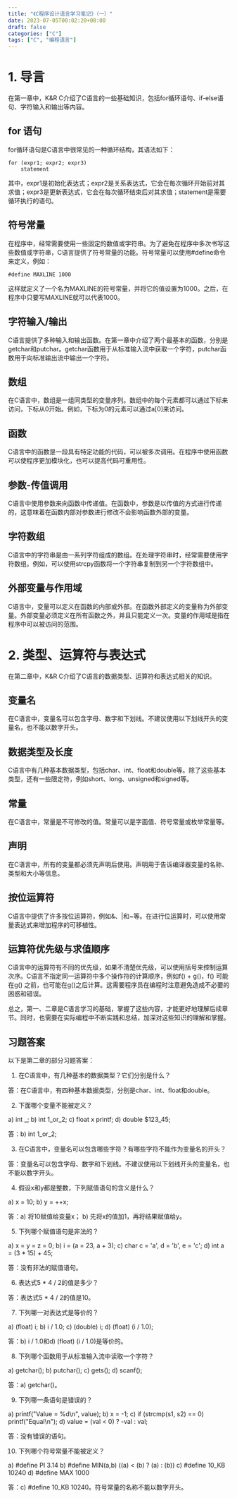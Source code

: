 ```yaml
---
title: "《C程序设计语言学习笔记》（一）"
date: 2023-07-05T00:02:20+08:00
draft: false
categories: ["C"]
tags: ["C", "编程语言"]
---
```


# 1. 导言
在第一章中，K&R C介绍了C语言的一些基础知识，包括for循环语句、if-else语句、字符输入和输出等内容。

## for 语句
for循环语句是C语言中很常见的一种循环结构，其语法如下：

```
for (expr1; expr2; expr3)
    statement
```

其中，expr1是初始化表达式；expr2是关系表达式，它会在每次循环开始前对其求值；expr3是更新表达式，它会在每次循环结束后对其求值；statement是需要循环执行的语句。

## 符号常量
在程序中，经常需要使用一些固定的数值或字符串。为了避免在程序中多次书写这些数值或字符串，C语言提供了符号常量的功能。符号常量可以使用#define命令来定义，例如：

```
#define MAXLINE 1000
```

这样就定义了一个名为MAXLINE的符号常量，并将它的值设置为1000。之后，在程序中只要写MAXLINE就可以代表1000。

## 字符输入/输出
C语言提供了多种输入和输出函数。在第一章中介绍了两个最基本的函数，分别是getchar和putchar。getchar函数用于从标准输入流中获取一个字符，putchar函数用于向标准输出流中输出一个字符。

## 数组
在C语言中，数组是一组同类型的变量序列。数组中的每个元素都可以通过下标来访问，下标从0开始。例如，下标为0的元素可以通过a[0]来访问。

## 函数
C语言中的函数是一段具有特定功能的代码，可以被多次调用。在程序中使用函数可以使程序更加模块化，也可以提高代码可重用性。

## 参数-传值调用
C语言中使用参数来向函数中传递值。在函数中，参数是以传值的方式进行传递的，这意味着在函数内部对参数进行修改不会影响函数外部的变量。

## 字符数组
C语言中的字符串是由一系列字符组成的数组。在处理字符串时，经常需要使用字符数组。例如，可以使用strcpy函数将一个字符串复制到另一个字符数组中。

## 外部变量与作用域
C语言中，变量可以定义在函数的内部或外部。在函数外部定义的变量称为外部变量。外部变量必须定义在所有函数之外，并且只能定义一次。变量的作用域是指在程序中可以被访问的范围。

# 2. 类型、运算符与表达式
在第二章中，K&R C介绍了C语言的数据类型、运算符和表达式相关的知识。

## 变量名
在C语言中，变量名可以包含字母、数字和下划线。不建议使用以下划线开头的变量名，也不能以数字开头。

## 数据类型及长度
C语言中有几种基本数据类型，包括char、int、float和double等。除了这些基本类型，还有一些限定符，例如short、long、unsigned和signed等。

## 常量
在C语言中，常量是不可修改的值。常量可以是字面值、符号常量或枚举常量等。

## 声明
在C语言中，所有的变量都必须先声明后使用。声明用于告诉编译器变量的名称、类型和大小等信息。

## 按位运算符
C语言中提供了许多按位运算符，例如&、|和~等。在进行位运算时，可以使用常量表达式来增加程序的可移植性。

## 运算符优先级与求值顺序
C语言中的运算符有不同的优先级，如果不清楚优先级，可以使用括号来控制运算次序。C语言不指定同一运算符中多个操作符的计算顺序，例如f() + g()，f() 可能在g() 之前，也可能在g()之后计算。这需要程序员在编程时注意避免造成不必要的困惑和错误。

总之，第一、二章是C语言学习的基础，掌握了这些内容，才能更好地理解后续章节。同时，也需要在实际编程中不断实践和总结，加深对这些知识的理解和掌握。

## 习题答案
以下是第二章的部分习题答案：

1. 在C语言中，有几种基本的数据类型？它们分别是什么？

答：在C语言中，有四种基本数据类型，分别是char、int、float和double。

2. 下面哪个变量不能被定义？

a) int _;
b) int 1_or_2;
c) float x printf;
d) double $123_45;

答：b) int 1_or_2;

3. 在C语言中，变量名可以包含哪些字符？有哪些字符不能作为变量名的开头？

答：变量名可以包含字母、数字和下划线。不建议使用以下划线开头的变量名，也不能以数字开头。

4. 假设x和y都是整数，下列赋值语句的含义是什么？

a) x = 10;
b) y = ++x;

答：a) 将10赋值给变量x；
b) 先将x的值加1，再将结果赋值给y。

5. 下列哪个赋值语句是非法的？

a) x = y = z = 0;
b) i = (a = 23, a + 3);
c) char c = 'a', d = 'b', e = 'c';
d) int a = (3 * 15) + 45;

答：没有非法的赋值语句。

6. 表达式5 * 4 / 2的值是多少？

答：表达式5 * 4 / 2的值是10。

7. 下列哪一对表达式是等价的？

a) (float) i;
b) i / 1.0;
c) (double) i;
d) (float) (i / 1.0);

答：b) i / 1.0和d) (float) (i / 1.0)是等价的。

8. 下列哪个函数用于从标准输入流中读取一个字符？

a) getchar();
b) putchar();
c) gets();
d) scanf();

答：a) getchar()。

9. 下列哪一条语句是错误的？

a) printf("Value = %d\n", value);
b) x = -1;
c) if (strcmp(s1, s2) == 0) printf("Equal\n");
d) value = (val < 0) ? -val : val;

答：没有错误的语句。

10. 下列哪个符号常量不能被定义？

a) #define PI 3.14
b) #define MIN(a,b) ((a) < (b) ? (a) : (b))
c) #define 10_KB 10240
d) #define MAX 1000

答：c) #define 10_KB 10240。符号常量的名称不能以数字开头。